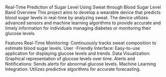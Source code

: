 Real-Time Prediction of Sugar Level Using Sweat through Blood Sugar Level Band
Overview
This project aims to develop a wearable device that predicts blood sugar levels in real-time by analyzing sweat. The device utilizes advanced sensors and machine learning algorithms to provide accurate and timely information for individuals managing diabetes or monitoring their glucose levels.

Features
Real-Time Monitoring: Continuously tracks sweat composition to estimate blood sugar levels.
User -Friendly Interface: Easy-to-use application for displaying glucose levels and trends.
Data Visualization: Graphical representation of glucose levels over time.
Alerts and Notifications: Sends alerts for abnormal glucose levels.
Machine Learning Integration: Utilizes predictive algorithms for accurate forecasting.
